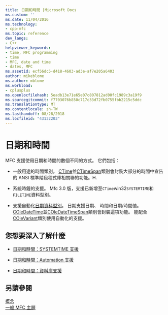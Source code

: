 ```yaml
---
title: 日期和時間 |Microsoft Docs
ms.custom: ''
ms.date: 11/04/2016
ms.technology:
- cpp-mfc
ms.topic: reference
dev_langs:
- C++
helpviewer_keywords:
- time, MFC programming
- time
- MFC, date and time
- dates, MFC
ms.assetid: ecf56dc5-d418-4603-ad3e-af7e205a6403
author: mikeblome
ms.author: mblome
ms.workload:
- cplusplus
ms.openlocfilehash: 5eadb13e71e65e07c807812ad00fc1989c3a19f9
ms.sourcegitcommit: f7703076b850c717c33d72fb0755fbb2215c5ddc
ms.translationtype: MT
ms.contentlocale: zh-TW
ms.lasthandoff: 08/28/2018
ms.locfileid: "43132203"
---
```

# <a name="date-and-time"></a>日期和時間
MFC 支援使用日期和時間的數個不同的方式。 它們包括：  
  
-   一般用途的時間類別。 [CTime](../atl-mfc-shared/reference/ctime-class.md)並[CTimeSpan](../atl-mfc-shared/reference/ctimespan-class.md)類別會封裝大部分的時間中宣告的 ANSI 標準階段程式庫相關聯的功能。H.  
  
-   系統時鐘的支援。 Mfc 3.0 版，支援已新增至`CTime`win32`SYSTEMTIME`和`FILETIME`資料型別。  
  
-   支援自動化[日期資料型別](../atl-mfc-shared/date-type.md)。 日期支援日期、 時間和日期/時間值。 [COleDateTime](../atl-mfc-shared/reference/coledatetime-class.md)並[COleDateTimeSpan](../atl-mfc-shared/reference/coledatetimespan-class.md)類別會封裝這項功能。 能配合[COleVariant](../mfc/reference/colevariant-class.md)類別使用自動化的支援。  
  
## <a name="what-do-you-want-to-know-more-about"></a>您想要深入了解什麼  
  
-   [日期和時間：SYSTEMTIME 支援](../atl-mfc-shared/date-and-time-systemtime-support.md)  
  
-   [日期和時間：Automation 支援](../atl-mfc-shared/date-and-time-automation-support.md)  
  
-   [日期和時間：資料庫支援](../atl-mfc-shared/date-and-time-database-support.md)  
  
## <a name="see-also"></a>另請參閱  
 [概念](../mfc/mfc-concepts.md)   
 [一般 MFC 主題](../mfc/general-mfc-topics.md)

